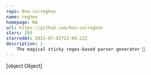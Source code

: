 ```yaml
---
repo: 0no-co/reghex
name: reghex
homepage: NA
url: https://github.com/0no-co/reghex
stars: 293
starredAt: 2021-07-02T22:09:22Z
description: |-
    The magical sticky regex-based parser generator 🧙
---
```


[object Object]
